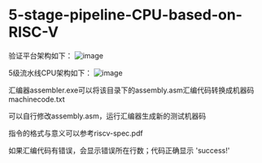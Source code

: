 # 5-stage-pipeline-CPU-based-on-RISC-V

验证平台架构如下：
![image](https://github.com/user-attachments/assets/a9162dd5-0075-4247-92d3-b2611de0b9bd)

5级流水线CPU架构如下：
![image](https://github.com/user-attachments/assets/17719a3c-443a-4f09-baad-4abb5ccb6d65)


汇编器assembler.exe可以将该目录下的assembly.asm汇编代码转换成机器码machinecode.txt

可以自行修改assembly.asm，运行汇编器生成新的测试机器码

指令的格式与意义可以参考riscv-spec.pdf

如果汇编代码有错误，会显示错误所在行数；代码正确显示 'success!'



